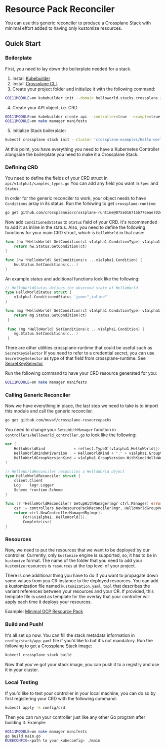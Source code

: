 # Resource Pack Reconciler

You can use this generic reconciler to produce a Crossplane Stack
with minimal effort added to having only kustomize resources.

## Quick Start

### Boilerplate

First, you need to lay down the boilerplate needed for a stack.

1. Install [Kubebuilder]
1. Install [Crossplane CLI].
2. Create your project folder and initialize it with the following command:
```bash
GO111MODULE=on kubebuilder init --domain helloworld.stacks.crossplane.io
```
4. Create your API object, i.e. CRD
```bash
GO111MODULE=on kubebuilder create api --controller=true --example=true --group samples --version v1alpha1 --kind HelloWorld --make=true --namespaced=false --resource=true
GO111MODULE=on make manager manifests
```
5. Initialize Stack boilerplate:
```bash
kubectl crossplane stack init --cluster 'crossplane-examples/hello-world'
```

At this point, you have everything you need to have a Kubernetes Controller alongside
the boilerplate you need to make it a Crossplane Stack.

### Defining CRD

You need to define the fields of your CRD struct in `api/v1alpha1/samples_types.go`
You can add any field you want in `Spec` and `Status`.

In order for the generic reconciler to work, your object needs to have `Conditions`
array in its status. Run the following to get `crossplane-runtime`:
```bash
go get github.com/crossplaneio/crossplane-runtime@075a01671bb776eae70242d535960cda6a0a2b51
```

Now add `ConditionedStatus` to `Status` field of your CRD. It's recommended to add
it as inline in the status. Also, you need to define the following functions for
your main CRD struct, which is `HelloWorld` in that case:
```go
func (hw *HelloWorld) GetCondition(ct v1alpha1.ConditionType) v1alpha1.Condition {
	return hw.Status.GetCondition(ct)
}

func (hw *HelloWorld) SetConditions(c ...v1alpha1.Condition) {
	hw.Status.SetConditions(c...)
}
```

An example status and additional functions look like the following:
```go
// HelloWorldStatus defines the observed state of HelloWorld
type HelloWorldStatus struct {
	v1alpha1.ConditionedStatus `json:",inline"`
}

func (mg *HelloWorld) GetCondition(ct v1alpha1.ConditionType) v1alpha1.Condition {
 	return mg.Status.GetCondition(ct)
 }
 
 func (mg *HelloWorld) SetConditions(c ...v1alpha1.Condition) {
 	mg.Status.SetConditions(c...)
 }
```

There are other utilities crossplane-runtime that could be useful such as `SecretKeySelector`
If you need to refer to a credential secret, you can use `SecretKeySelector`
as type of that field from crossplane-runtime. See [SecretKeySelector]

Run the following command to have your CRD resource generated for you:
```bash
GO111MODULE=on make manager manifests
```

### Calling Generic Reconciler

Now we have everything in place, the last step we need to take is to import this
module and call the generic reconciler.
```bash
go get github.com/muvaf/crossplane-resourcepacks
```

You need to change your `SetupWithManager` function in `controllers/helloworld_controller.go` 
to look like the following:
```go
var (
	HelloWorldKind             = reflect.TypeOf(v1alpha1.HelloWorld{}).Name()
	HelloWorldKindAPIVersion   = HelloWorldKind + "." + v1alpha1.GroupVersion.String()
	HelloWorldGroupVersionKind = v1alpha1.GroupVersion.WithKind(HelloWorldKind)
)

// HelloWorldReconciler reconciles a HelloWorld object
type HelloWorldReconciler struct {
	client.Client
	Log    logr.Logger
	Scheme *runtime.Scheme
}

func (r *HelloWorldReconciler) SetupWithManager(mgr ctrl.Manager) error {
	csr := controllers.NewResourcePackReconciler(mgr, HelloWorldGroupVersionKind)
	return ctrl.NewControllerManagedBy(mgr).
		For(&v1alpha1..HelloWorld{}).
		Complete(csr)
}
```

### Resources

Now, we need to put the resources that we want to be deployed by our controller.
Currently, only `kustomize` engine is supported, so, it has to be in `kustomize` format.
The name of the folder that you need to add your `kustomize` resources is `resources`
at the top level of your project.

There is one additional thing you have to do if you want to propagate down
some values from you CR instance to the deployed resources. You can add a 
kustomization file named `kustomization.yaml.tmpl` that describes the variant
references between your resources and your CR. If provided, this template
file is used as template for the overlay that your controller will apply each time
it deploys your resources.

Example: [Minimal GCP Resource Pack]

### Build and Push!

It's all set up now. You can fill the stack metadata information in `config/stack/app.yaml`
file if you'd like to but it's not mandatory. Run the following to get a Crossplane
Stack image:
```bash
kubectl crossplane stack build
```

Now that you've got your stack image, you can push it to a registry and use it in
your cluster.

### Local Testing

If you'd like to test your controller in your local machine, you can do so by first
registering your CRD with the following command:
```bash
kubectl apply -k config/crd
```

Then you can run your controller just like any other Go program after building it.
Example:
```bash
GO111MODULE=on make manager manifests
go build main.go
KUBECONFIG=<path to your kubeconfig> ./main
```

[Minimal GCP Resource Pack]: https://github.com/muvaf/minimal-gcp/tree/master/resources
[Kubebuilder]: https://book.kubebuilder.io/quick-start.html#installation
[Crossplane CLI]: https://github.com/crossplaneio/crossplane-cli/#installation
[SecretKeySelector]: https://github.com/crossplaneio/crossplane-runtime/blob/ca4b6b4/apis/core/v1alpha1/resource.go#L77